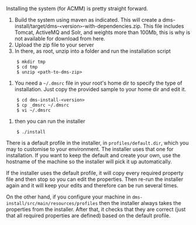 Installing the system (for ACMM) is pretty straight forward.

  1. Build the system using maven as indicated. This will create a dms-install/target/dms-`<`version`>`-with-dependencies.zip. This file includes Tomcat, ActiveMQ and Solr, and weights more than 100Mb, this is why is not available for download from here.
  1. Upload the zip file to your server
  1. In there, as root, unzip into a folder and run the installation script
```
    $ mkdir tmp
    $ cd tmp
    $ unzip <path-to-dms-zip>
```
  1. You need a `~/.dmsrc` file in your root's home dir to specify the type of installation. Just copy the provided sample to your home dir and edit it.
```
    $ cd dms-install-<version>
    $ cp _dmsrc ~/.dmsrc
    $ vi ~/.dmsrc
```
  1. then you can run the installer
```
    $ ./install
```


There is a default profile in the installer, in `profiles/default.dir`, which you may to customise to your environment. The installer uses that one for installation. If you want to keep the default and create your own, use the hostname of the machine so the installer will pick it up automatically.

If the installer uses the default profile, it will copy every required property file and then stop so you can edit the properties. Then re-run the installer again and it will keep your edits and therefore can be run several times.

On the other hand, if you configure your machine in `dms-install/src/main/resources/profiles` then the installer always takes the properties from the installer. After that, it checks that they are correct (just that all required properties are defined) based on the default profile.